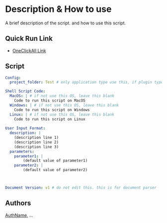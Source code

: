 # Description & How to use
A brief description of the script. and how to use this script.

## Quick Run Link
- [OneClickAll Link](http://oneclickall.com/your-script)

## Script
```yaml
Config: 
  project_folder: Test # only application type use this, if plugin type, leave this blank

Shell Script Code:
  MacOS: | # if not use this OS, leave this blank
    Code to run this script on MacOS
  Windows: | # if not use this OS, leave this blank
    Code to run this script on Windows
  Linux: | # if not use this OS, leave this blank
    Code to run this script on Linux
    
User Input Format:
  description: |
    (description line 1)
    (description line 2)
    (description line 3)
  parameters:
    parameter1: |
        (default value of parameter1)
    parameter2: |
        (default value of parameter2)



Document Version: v1 # do not edit this. this is for document parser

```

## Authors
[AuthName](http://oneclickall.com/your-script), ...